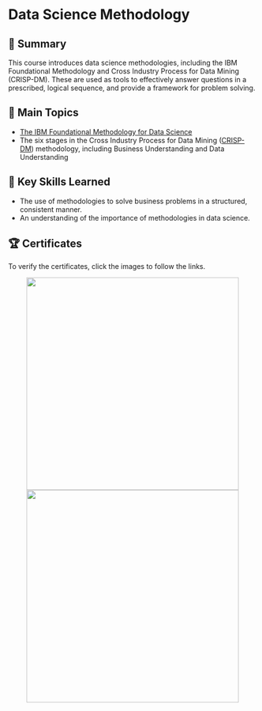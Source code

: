 # Data Science Methodology

## 📄 Summary 
This course introduces data science methodologies, including the IBM Foundational Methodology and Cross Industry Process for Data Mining (CRISP-DM). These are used as tools to effectively answer questions in a prescribed, logical sequence, and provide a framework for problem solving.

## 📑 Main Topics 
- [The IBM Foundational Methodology for Data Science]()
- The six stages in the Cross Industry Process for Data Mining ([CRISP-DM]()) methodology, including Business Understanding and Data Understanding

## 🔑 Key Skills Learned 
- The use of methodologies to solve business problems in a structured, consistent manner.
- An understanding of the importance of methodologies in data science.

## 🏆 Certificates 
To verify the certificates, click the images to follow the links.

<p align="middle">
<a href="https://coursera.org/share/83d143a53c83fa01865843fe760d135e"><img src="https://github.com/user-attachments/assets/4973c5ab-ef96-4932-a164-60fae17073ef" height="430"></a>
<a href="https://www.credly.com/badges/ff8ec380-f475-4e59-9d19-68f72b0267d5/public_url"><img src="https://github.com/user-attachments/assets/c7ee8b42-3b0d-4192-9054-c7be9e4c8553" height="430">
</a>
</p>